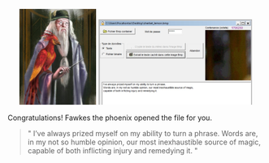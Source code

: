 <p align="center">
  <img src="https://github.com/Cprudhomme/2021-nouveau_media-projet/blob/293baa737e1ad8e8a201235b80fadbe1a0352b8e/groupe3/image/fawkes.jpg" width="30%" height="30%" />     <img src="https://github.com/Cprudhomme/2021-nouveau_media-projet/blob/79eac074b76a77ca6e2dff5683ff641703ee8800/groupe3/image/process.jpg" width="60%" height="60%" />
  
  Congratulations! Fawkes the phoenix opened the file for you.
  
  
  >" I’ve always prized myself on my ability to turn a phrase. Words are, in my not so humble opinion, our most inexhaustible source of magic, capable of both inflicting injury and remedying it. "
  
